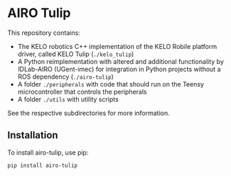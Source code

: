 # AIRO Tulip

This repository contains:

- The KELO robotics C++ implementation of the KELO Robile platform driver, called KELO Tulip (`./kelo_tulip`)
- A Python reimplementation with altered and additional functionality by IDLab-AIRO (UGent-imec) for integration in Python projects without a ROS dependency (`./airo-tulip`)
- A folder `./peripherals` with code that should run on the Teensy microcontroller that controls the peripherals
- A folder `./utils` with utility scripts

See the respective subdirectories for more information.

## Installation

To install airo-tulip, use pip:

```
pip install airo-tulip
```
